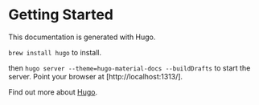 # Getting Started

This documentation is generated with Hugo.

`brew install hugo` to install.

then `hugo server --theme=hugo-material-docs --buildDrafts` to start the server. Point your browser at [http://localhost:1313/].

Find out more about [Hugo](https://gohugo.io).

